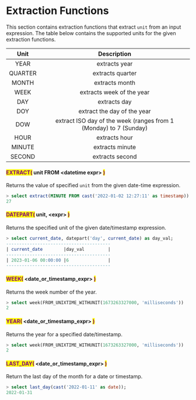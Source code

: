 # Extraction Functions

This section contains extraction functions that extract `unit` from an input expression. The table below contains the supported units for the given extraction functions.

|   Unit  |                            Description                            |
| :-----: | :---------------------------------------------------------------: |
|   YEAR  |                           extracts year                           |
| QUARTER |                          extracts quarter                         |
|  MONTH  |                           extracts month                          |
|   WEEK  |                     extracts week of the year                     |
|   DAY   |                            extracts day                           |
|   DOY   |                    extract the day of the year                    |
|   DOW   | extract ISO day of the week (ranges from 1 (Monday) to 7 (Sunday) |
|   HOUR  |                           extracts hour                           |
|  MINUTE |                          extracts minute                          |
|  SECOND |                          extracts second                          |



#### <mark style="color:purple;">EXTRACT(</mark>  unit FROM \<datetime expr>  <mark style="color:purple;">)</mark>

Returns the value of specified `unit` from the given date-time expression.

```sql
> select extract(MINUTE FROM cast('2022-01-02 12:27:11' as timestamp))
27
```

#### <mark style="color:purple;">DATEPART(</mark>  unit,  \<expr>  <mark style="color:purple;">)</mark>

Returns the specified unit of the given date/timestamp expression.

```sql
> select current_date, datepart('day', current_date) as day_val;
----------------------------------------
| current_date        |day_val         |
----------------------------------------
| 2023-01-06 00:00:00 |6               |
----------------------------------------
```

#### <mark style="color:purple;">WEEK(</mark> \<date\_or\_timestamp\_expr> <mark style="color:purple;">)</mark>

Returns the week number of the year.

```sql
> select week(FROM_UNIXTIME_WITHUNIT(1673263327000, 'milliseconds'))
2
```

#### <mark style="color:purple;">YEAR(</mark> \<date\_or\_timestamp\_expr> <mark style="color:purple;">)</mark>

Returns the year for a specified date/timestamp.

```sql
> select week(FROM_UNIXTIME_WITHUNIT(1673263327000, 'milliseconds'))
2
```

#### <mark style="color:purple;">LAST\_DAY(</mark>  \<date\_or\_timestamp\_expr>  <mark style="color:purple;">)</mark>

Return the last day of the month for a date or timestamp.

```sql
> select last_day(cast('2022-01-11' as date));
2022-01-31
```





